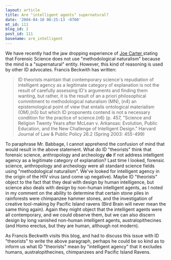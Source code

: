 ```yaml
---
layout: article
title: Are "intelligent agents" supernatural?
date: '2004-04-10 06:25:13 -0700'
mt_id: 111
blog_id: 2
post_id: 111
basename: are_intelligent
---
```

We have recently had the jaw dropping experience of <a href=" http://www.pandasthumb.org/pt-archives/000118.html#more"> Joe Carter </a>stating that Forensic Science does not use "methodological naturalism" because the mind is a "supernatural" entity. However, this kind of reasoning is used by other ID advocates. Francis Beckwith has written: 
<blockquote>
ID theorists maintain that contemporary science's repudiation of intelligent agency as a legitimate category of explanation is not the result of carefully assessing ID's arguments and finding them wanting, but rather, it is the result of an a priori philosophical commitment to methodological naturalism (MN), (n4) an epistemological point of view that entails ontological materialism (OM),(n5) but which ID proponents contend is not a necessary condition for the practice of science.(n6) (p. 457, "Science and Religion Twenty Years after McLean v. Arkansas: Evolution, Public Education, and the New Challenge of Intelligent Design." Harvard Journal of Law & Public Policy 26.2 (Spring 2003: 455-499)
</blockquote>
To paraphrase Mr. Babbage, I cannot apprehend the confusion of mind that would result in the above statement. What do ID "theorists" think that forensic science, anthropology and archeology <b>do</b> if not address intelligent agency as a legitimate category of explanation? Last time I looked, forensic science, anthropology and archeology were all standard science fields using "methodological naturalism". We've looked for intelligent agency in the origin of the HIV virus (and come up negative). Maybe ID "theorists" object to the fact that they deal with design by human intelligence, but science also deals with design by non-human intelligent agents, as I noted in my comment on the ability to determine that certain stone piles in rainforests were chimpanzee hammer stones, and the investigation of creative tool-making by Pacific Island ravens (Bird Brain will never mean the same thing again). Again they might object that the intelligent agents were all contemporary, and we could observe them, but we can also discern design by long vanished non-human intelligent agents, australopithecines (and Homo erectus, but they are human, although not modern). 

As Francis Beckwith visits this blog, and had to discuss this issue with ID "theorists" to write the above paragraph, perhaps he could be so kind as to inform us what ID "theorists" mean by "intelligent agency" that it excludes humans, australopithecines, chimpanzees and Pacific Island Ravens.
